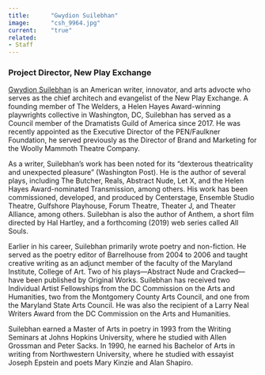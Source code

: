 ```yaml
---
title:      "Gwydion Suilebhan"
image:      "csh_9964.jpg"
current:    "true"
related:
- Staff
---
```


### Project Director, New Play Exchange

[Gwydion Suilebhan](https://newplayexchange.org/users/104/gwydion-suilebhan) is an American writer, innovator, and arts advocte who serves as the chief architech and evangelist of the New Play Exchange. A founding  member of The Welders, a Helen Hayes Award-winning playwrights collective in Washington, DC, Suilebhan has served as a Council member of the Dramatists Guild of America since 2017. He was recently appointed as the Executive Director of the PEN/Faulkner Foundation, he served previously as the Director of Brand and Marketing for the Woolly Mammoth Theatre Company.

As a writer, Suilebhan’s work has been noted for its “dexterous theatricality and unexpected pleasure” (Washington Post). He is the author of several plays, including The Butcher, Reals, Abstract Nude, Let X, and the Helen Hayes Award-nominated Transmission, among others. His work has been commissioned, developed, and produced by Centerstage, Ensemble Studio Theatre, Gulfshore Playhouse, Forum Theatre, Theater J, and Theater Alliance, among others. Suilebhan is also the author of Anthem, a short film directed by Hal Hartley, and a forthcoming (2019) web series called All Souls.

Earlier in his career, Suilebhan primarily wrote poetry and non-fiction. He served as the poetry editor of Barrelhouse from 2004 to 2006 and taught creative writing as an adjunct member of the faculty of the Maryland Institute, College of Art. Two of his plays—Abstract Nude and Cracked—have been published by Original Works. Suilebhan has received two Individual Artist Fellowships from the DC Commission on the Arts and Humanities, two from the Montgomery County Arts Council, and one from the Maryland State Arts Council. He was also the recipient of a Larry Neal Writers Award from the DC Commission on the Arts and Humanities.

Suilebhan earned a Master of Arts in poetry in 1993 from the Writing Seminars at Johns Hopkins University, where he studied with Allen Grossman and Peter Sacks. In 1990, he earned his Bachelor of Arts in writing from Northwestern University, where he studied with essayist Joseph Epstein and poets Mary Kinzie and Alan Shapiro.
